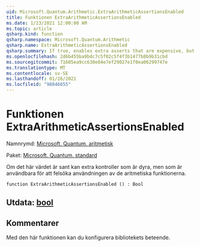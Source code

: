 ```yaml
---
uid: Microsoft.Quantum.Arithmetic.ExtraArithmeticAssertionsEnabled
title: Funktionen ExtraArithmeticAssertionsEnabled
ms.date: 1/23/2021 12:00:00 AM
ms.topic: article
qsharp.kind: function
qsharp.namespace: Microsoft.Quantum.Arithmetic
qsharp.name: ExtraArithmeticAssertionsEnabled
qsharp.summary: If true, enables extra asserts that are expensive, but useful to debug the use of the arithmetic functions.
ms.openlocfilehash: 2d6b455ba9bdc7c5f02c5f4f3b1477b8b9b31cbd
ms.sourcegitcommit: 71605ea9cc630e84e7ef29027e1f0ea06299747e
ms.translationtype: MT
ms.contentlocale: sv-SE
ms.lasthandoff: 01/26/2021
ms.locfileid: "98846655"
---
```

# <a name="extraarithmeticassertionsenabled-function"></a>Funktionen ExtraArithmeticAssertionsEnabled

Namnrymd: [Microsoft. Quantum. aritmetisk](xref:Microsoft.Quantum.Arithmetic)

Paket: [Microsoft. Quantum. standard](https://nuget.org/packages/Microsoft.Quantum.Standard)


Om det här värdet är sant kan extra kontroller som är dyra, men som är användbara för att felsöka användningen av de aritmetiska funktionerna.

```qsharp
function ExtraArithmeticAssertionsEnabled () : Bool
```


## <a name="output--bool"></a>Utdata: [bool](xref:microsoft.quantum.lang-ref.bool)



## <a name="remarks"></a>Kommentarer

Med den här funktionen kan du konfigurera bibliotekets beteende.